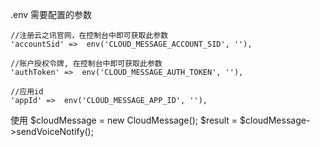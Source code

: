 
.env 需要配置的参数
 
    //注册云之讯官网，在控制台中即可获取此参数
    'accountSid' =>  env('CLOUD_MESSAGE_ACCOUNT_SID', ''),

    //账户授权令牌, 在控制台中即可获取此参数
    'authToken' =>  env('CLOUD_MESSAGE_AUTH_TOKEN', ''),

    //应用id
    'appId' =>  env('CLOUD_MESSAGE_APP_ID', ''),
    
    
使用
     $cloudMessage = new CloudMessage();
     $result = $cloudMessage->sendVoiceNotify();